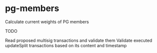 # pg-members

Calculate current weights of PG members

TODO

Read proposed multisig transactions and validate them 
Validate executed updateSplit transactions based on its content and timestamp 
